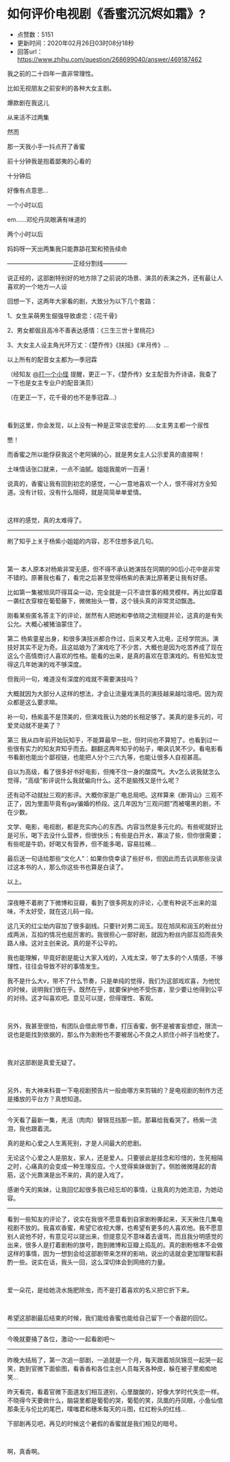 # 如何评价电视剧《香蜜沉沉烬如霜》?
- 点赞数：5151
- 更新时间：2020年02月26日03时08分18秒
- 回答url：https://www.zhihu.com/question/268699040/answer/469187462
<body>
 <p data-pid="CAyNsaj-">我之前的二十四年一直非常理性。</p>
 <p data-pid="KhenQjgh">比如无视朋友之前安利的各种大女主剧。</p>
 <p data-pid="ziVu73FJ">爆款剧在我这儿</p>
 <p data-pid="JDy5GwE8">从来活不过两集</p>
 <p data-pid="SKSEIlqj">然而</p>
 <p data-pid="ofR2Grjr">那一天我小手一抖点开了香蜜</p>
 <p data-pid="tRJR8EsX">前十分钟我是抱着鄙夷的心看的</p>
 <p data-pid="VqKUgmtx">十分钟后</p>
 <p data-pid="fAwYXg9s">好像有点意思…</p>
 <p data-pid="3_TCtTDi">一个小时以后</p>
 <p data-pid="vjLjX1R-">em……邓伦丹凤眼满有味道的</p>
 <p data-pid="6w_l9hPY">两个小时以后</p>
 <p data-pid="8NtZh3fZ">妈妈呀一天出两集我只能靠舔花絮和预告续命</p>
 <p data-pid="N30Ibx9Y">———————————正经分割线————</p>
 <p data-pid="E8Gmchkj">说正经的，这部剧特别好的地方除了之前说的场景、演员的表演之外，还有最让人喜欢的一个地方—人设</p>
 <p data-pid="Mf69rYdx">回想一下，这两年大家看的剧，大致分为以下几个套路：</p>
 <p data-pid="2NCycI5G">1、女生呆萌男生倔强导致虐恋：《花千骨》</p>
 <p data-pid="ytsRKK4I">2、男女都倔且高冷不善表达感情：《三生三世十里桃花》</p>
 <p data-pid="UcoASt6-">3、大女主人设主角光环万丈：《楚乔传》《扶摇》《芈月传》…</p>
 <p data-pid="U78KW2Yz">以上所有的配音女主都为—季冠霖</p>
 <p data-pid="yCd_8iTA">（经知友 <a class="member_mention" href="https://www.zhihu.com/people/0096b0698bc6567124eccf8847afd3e2" data-hash="0096b0698bc6567124eccf8847afd3e2" data-hovercard="p$b$0096b0698bc6567124eccf8847afd3e2">@打一个小怪</a> 提醒，更正一下，《楚乔传》女主配音为乔诗语，我查了一下也是女主专业户的配音演员）</p>
 <p data-pid="N5YSMxv2">（在更正一下，花千骨的也不是季冠霖…）</p>
 <p class="ztext-empty-paragraph"><br></p>
 <p data-pid="Id5-WfGX">看到这里，你会发现，以上没有一种是正常谈恋爱的……女主男主都一个尿性</p>
 <p data-pid="aNkc_OCR">憋！</p>
 <p data-pid="PGVwn6SC">而香蜜之所以能俘获我这个老阿姨的心，就是男女主人公示爱真的直接啊！</p>
 <p data-pid="yRAue0P6">土味情话张口就来，一点不油腻。姐姐我能听一百遍！</p>
 <p data-pid="ASDL7swl">说真的，香蜜让我有回到初恋的感觉，一心一意地喜欢一个人，恨不得对方全知道。没有计较，没有什么阻碍，就是简简单单爱情。</p>
 <p class="ztext-empty-paragraph"><br></p>
 <p data-pid="J1vElLXt">这样的感觉，真的太难得了。</p>
 <hr>
 <p data-pid="B6Z9bsT7">刷了知乎上关于杨紫小姐姐的内容，忍不住想多说几句。</p>
 <p class="ztext-empty-paragraph"><br></p>
 <p data-pid="1vVpvsFY">第一 本人原本对杨紫非常无感，但不得不承认她演技在同期的90后小花中是非常不错的。原著我也看了，看完之后甚至觉得杨紫的表演比原著更让我有好感。</p>
 <p data-pid="rEGlBu_M">比如第一集被旭凤吓得耳朵一动，完全就是一只不谙世事的精灵模样。再比如穿着一袭红衣穿梭在葡萄藤下，微微抬头一瞥，这个镜头真的非常灵动飘逸。</p>
 <p data-pid="qUSrUPyI">刚看某些匿名答主下的评论，居然有人把她和李依晓之流相提并论，这真的是有失公允。大概心被猪油蒙住了。</p>
 <p data-pid="6su90K4v">第二 杨紫童星出身，和很多演技派都合作过，后来又考入北电，正经学院派。演技好其实不足为奇。且这姑娘为了演戏吃了不少苦，大概也是因为吃苦养成了现在这么个高情商讨人喜欢的性格。能看的出来，是真的喜欢在意演戏的。有些知友觉得这几年她演的戏不够深度。</p>
 <p data-pid="R1XAh9Mh">但我问一句，难道没有深度的戏就不需要演技吗？</p>
 <p data-pid="JRw0AvrD">大概就因为大部分人这样的想法，才会让流量戏演员的演技越来越垃圾吧。因为观众都是这么要求嘛。</p>
 <p data-pid="k4WXKcZ3">补一句，杨紫虽不是顶美的，但演戏我认为她的长相足够了。美真的是多元的，可爱灵动就不是美了？</p>
 <p data-pid="6hzEX6d0">第三 我从四年前开始玩知乎，不能算最早一批，但时间也不算短了。也看到过一些很有实力的知友弃知乎而去。翻翻这两年知乎的帖子，嘲讽讥笑不少。看电影看书看剧也能出个鄙视链，也能把人分个三六九等，也能让很多人自视甚高。</p>
 <p data-pid="pJzefnMJ">自以为高级，看了很多好书好电影，但掩不住一身的酸腐气。大v怎么说我就怎么觉得，“高级”影评说什么我就偏向什么。这不是脑残又是什么呢？</p>
 <p data-pid="KCQ4CfZv">还有动不动就扯三观的影评。大概你家是广电总局吧。这样算来《断背山》三观不正了，因为里面毕竟有gay骗婚的桥段。这几年因为“三观问题”而被噶黑的剧，不在少数。</p>
 <p data-pid="3Gl-tWLW">文学、电影，电视剧，都是充实内心的东西。内容当然是多元化的。有些呢就好比是可乐，喝下去没什么营养，但很快乐；有些是白开水，寡淡了些，但你很需要；有些呢是牛奶，好喝又有营养，但不能多喝，容易拉稀…</p>
 <p data-pid="3Htv8gsP">最后送一句话给那些“文化人”：如果你侥幸读了些好书，但因此而去讥讽那些没读过这本书的人，那么你这些书也算是白读了。</p>
 <p data-pid="2O787uAi">以上。</p>
 <hr>
 <p data-pid="aRCJcJ0X">深夜睡不着刷了下微博和豆瓣，看到了很多网友的评论，心里有种说不出来的滋味，不太好受，就在这儿码一段。</p>
 <p data-pid="a7ynUPvV">这几天的红尘劫内容加了很多副线。只要针对男二润玉。现在旭凤和润玉的粉丝分成两派，互掐的情况也挺厉害的。我很担心一部好剧，就因为粉丝内部互掐而丧失路人缘。这对主创来说。真的是不公平的。</p>
 <p data-pid="x8p8tZFW">我也能理解，毕竟好剧是能让大家入戏的，入戏太深，带了太多的个人情感，不够理性，往往会导致不好的事情发生。</p>
 <p data-pid="SLXJlk7K">我不是什么大v，带不了什么节奏，只是单纯的觉得，我们为这部戏欢喜，为他忧的时候，说明我们很在乎。既然在乎，就要保护他不受伤害，至少要让他得到公平的对待。这才叫喜欢吧。意见可以提，但得理性、客观。</p>
 <p class="ztext-empty-paragraph"><br></p>
 <p data-pid="MsnyPaaL">另外，我甚至很怕，有团队会借此带节奏，打压香蜜，倒不是被害妄想症，限流一说也是能找到依据的，那么作为剧粉也不要被居心不良之人抓住小辫子当枪使了。</p>
 <p class="ztext-empty-paragraph"><br></p>
 <p data-pid="XvMY7t-f">我对这部剧是真爱无疑了。</p>
 <p class="ztext-empty-paragraph"><br></p>
 <p data-pid="gTCx6MJK">另外，有大神来科普一下电视剧预告片一般由哪方来剪辑的？是电视剧的制作方还是播放的平台方？真想知道。</p>
 <hr>
 <p data-pid="JQOjSYXi">今天看了最新一集，羌活（肉肉）替锦觅挡那一箭。那幕给我看哭了。杨紫一流泪，我也跟着流。</p>
 <p data-pid="X9T3hEO9">真的是和心爱之人生离死别，才是人间最大的悲剧。</p>
 <p data-pid="XV7jJs-m">无论这个心爱之人是朋友，家人，还是爱人。只要彼此是挂念和珍惜的，生死相隔之时，心痛真的会变成一种生理反应。个人觉得紫妹做到了。侧脸微微隆起的青筋，这个光靠演是出不来的，真的是入戏了。</p>
 <p data-pid="f7AgoqrV">感谢今天的紫妹，让我回忆起很多我已经忘却的事情，让我真的为她流泪，为她动容。</p>
 <hr>
 <p data-pid="hI1a6bc7">看到一些知友的评论了，说实在我很不愿意看到自家剧粉撕起来，天天揪住几集电视剧不放的。我喜欢香蜜，希望它收视大爆，也希望有更多的人喜欢他。我不愿意别人说他不好，有意见可以提出来，但提意见不意味着去谩骂，而且我分明感觉的出来，很多人是打着剧粉的旗号，跑到微博和豆瓣上捣乱的。真的剧粉根本不会做这样的事情，因为一想到会给这部剧带来怎样的影响，说出的话就会更加理智和斟酌一些。说实在话，我头一回，这么深切体会到网络的力量。</p>
 <p class="ztext-empty-paragraph"><br></p>
 <p data-pid="cI5Bs31X">爱一朵花，是给她浇水施肥除虫，而不是打着喜欢的名义把它折下来。</p>
 <p class="ztext-empty-paragraph"><br></p>
 <p data-pid="O3upvx7h">希望这部剧最后结束的时候，我们能给香蜜也能给自己留下一个香甜的回忆。</p>
 <hr>
 <p data-pid="1WdRz1TE">今晚就要捅了各位，激动～一起看剧吧～</p>
 <hr>
 <p data-pid="CIzseRGu">昨晚大结局了，第一次追一部剧，一追就是一个月，每天跟着旭凤锦觅一起哭一起笑，跑到官微下面偷图，看香香和各位主创人员每天各种皮，躲在被子里痴痴地笑…</p>
 <p data-pid="1D89nnBs">昨天看完，看着官微下面道友们相互道别，心里酸酸的，好像大学时代失恋一样。不晓得今天要做什么，脑袋里都是葡萄的哭，葡萄的笑，凤凰的丹凤眼，小鱼仙倌那条无与伦比的尾巴，噗嗤君和穗禾每天的斗图，红红粉头的红线…</p>
 <p data-pid="Sekhea1l">下部剧再见吧，再见的时候这个暑假的香蜜就是我们相见的暗号。</p>
 <p class="ztext-empty-paragraph"><br></p>
 <p data-pid="lS_FPJut">啊，真香啊。</p>
 <p></p>
 <p></p>
</body>